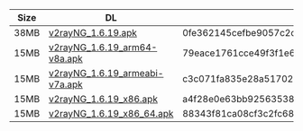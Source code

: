 |    Size   |     DL  | sha512sum |
|  ---  |  ---  |  ---  |
| 38MB | [v2rayNG_1.6.19.apk](https://cdn.jsdelivr.net/gh/googleians/v2rayNG@main/v2rayNG_1.6.19.apk) | 0fe362145cefbe9057c2c83b5f10748d63067e4eb4815693fbc684c92181f745f8807aa9a9a3dc8cc790721921d20f9c2f03058c54dd40d58a48bf76cb23bdb8 |
| 15MB | [v2rayNG_1.6.19_arm64-v8a.apk](https://cdn.jsdelivr.net/gh/googleians/v2rayNG@main/v2rayNG_1.6.19_arm64-v8a.apk) | 79eace1761cce49f3f1e66ed62bda8d5538263264cd41e610553706fa1e53f7892426c5e2cca84fae410760a4a7181229b4d70588c9fe87437873267e3ed5645 |
| 15MB | [v2rayNG_1.6.19_armeabi-v7a.apk](https://cdn.jsdelivr.net/gh/googleians/v2rayNG@main/v2rayNG_1.6.19_armeabi-v7a.apk) | c3c071fa835e28a5170291d67db00bafaf3dba5cfc3b3c9aca253cfe90224ae7b22b11c32e2263bd7b6190d56769f786366aa87c67713962e3c8deeb8f857c3c |
| 15MB | [v2rayNG_1.6.19_x86.apk](https://cdn.jsdelivr.net/gh/googleians/v2rayNG@main/v2rayNG_1.6.19_x86.apk) | a4f28e0e63bb92563538f709c880d1b8391e3d698618e61e5cc8453f2633bb03c7e45535f8c7c7c205e2b6e5e9ab80278b82a73e596d3943f19c0426ac32ab3c |
| 15MB | [v2rayNG_1.6.19_x86_64.apk](https://cdn.jsdelivr.net/gh/googleians/v2rayNG@main/v2rayNG_1.6.19_x86_64.apk) | 88343f81ca08cf3c2fc684ee1052c4d9542191c75f6cc05eaa6fbcf002513a75bdf8f57f094e21563a3f9c2bf429c7bada9b06393a7cea54ce45cd8051c6e9ed |

